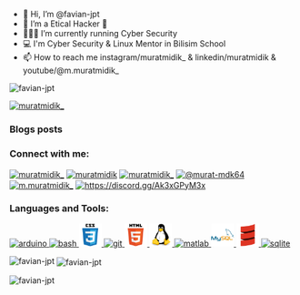 - 👋 Hi, I’m @favian-jpt
- 👾 I’m a Etical Hacker 👾
- 👨🏻‍💻 I’m currently running Cyber Security
- 💻 I'm Cyber Security & Linux Mentor in Bilisim School
- 📫 How to reach me instagram/muratmidik_ & linkedin/muratmidik & youtube/@m.muratmidik_

<p align="left"> <img src="https://komarev.com/ghpvc/?username=favian-jpt&label=Profile%20views&color=0e75b6&style=flat" alt="favian-jpt" /> </p>
<p align="left"> <a href="https://twitter.com/muratmidik_" target="blank"><img src="https://img.shields.io/twitter/follow/muratmidik_?logo=twitter&style=for-the-badge" alt="muratmidik_" /></a> </p>

### Blogs posts
<!-- BLOG-POST-LIST:START -->
<!-- BLOG-POST-LIST:END -->

<h3 align="left">Connect with me:</h3>
<p align="left">
<a href="https://twitter.com/muratmidik_" target="blank"><img align="center" src="https://raw.githubusercontent.com/rahuldkjain/github-profile-readme-generator/master/src/images/icons/Social/twitter.svg" alt="muratmidik_" height="30" width="40" /></a>
<a href="https://linkedin.com/in/muratmidik" target="blank"><img align="center" src="https://raw.githubusercontent.com/rahuldkjain/github-profile-readme-generator/master/src/images/icons/Social/linked-in-alt.svg" alt="muratmidik" height="30" width="40" /></a>
<a href="https://instagram.com/muratmidik_" target="blank"><img align="center" src="https://raw.githubusercontent.com/rahuldkjain/github-profile-readme-generator/master/src/images/icons/Social/instagram.svg" alt="muratmidik_" height="30" width="40" /></a>
<a href="https://medium.com/@murat-mdk64" target="blank"><img align="center" src="https://raw.githubusercontent.com/rahuldkjain/github-profile-readme-generator/master/src/images/icons/Social/medium.svg" alt="@murat-mdk64" height="30" width="40" /></a>
<a href="https://www.youtube.com/c/m.muratmidik_" target="blank"><img align="center" src="https://raw.githubusercontent.com/rahuldkjain/github-profile-readme-generator/master/src/images/icons/Social/youtube.svg" alt="m.muratmidik_" height="30" width="40" /></a>
<a href="https://discord.gg/https://discord.gg/Ak3xGPyM3x" target="blank"><img align="center" src="https://raw.githubusercontent.com/rahuldkjain/github-profile-readme-generator/master/src/images/icons/Social/discord.svg" alt="https://discord.gg/Ak3xGPyM3x" height="30" width="40" /></a>
</p>

<h3 align="left">Languages and Tools:</h3>
<p align="left"> <a href="https://www.arduino.cc/" target="_blank" rel="noreferrer"> <img src="https://cdn.worldvectorlogo.com/logos/arduino-1.svg" alt="arduino" width="40" height="40"/> </a> <a href="https://www.gnu.org/software/bash/" target="_blank" rel="noreferrer"> <img src="https://www.vectorlogo.zone/logos/gnu_bash/gnu_bash-icon.svg" alt="bash" width="40" height="40"/> </a> <a href="https://www.w3schools.com/css/" target="_blank" rel="noreferrer"> <img src="https://raw.githubusercontent.com/devicons/devicon/master/icons/css3/css3-original-wordmark.svg" alt="css3" width="40" height="40"/> </a> <a href="https://git-scm.com/" target="_blank" rel="noreferrer"> <img src="https://www.vectorlogo.zone/logos/git-scm/git-scm-icon.svg" alt="git" width="40" height="40"/> </a> <a href="https://www.w3.org/html/" target="_blank" rel="noreferrer"> <img src="https://raw.githubusercontent.com/devicons/devicon/master/icons/html5/html5-original-wordmark.svg" alt="html5" width="40" height="40"/> </a> <a href="https://www.linux.org/" target="_blank" rel="noreferrer"> <img src="https://raw.githubusercontent.com/devicons/devicon/master/icons/linux/linux-original.svg" alt="linux" width="40" height="40"/> </a> <a href="https://www.mathworks.com/" target="_blank" rel="noreferrer"> <img src="https://upload.wikimedia.org/wikipedia/commons/2/21/Matlab_Logo.png" alt="matlab" width="40" height="40"/> </a> <a href="https://www.mysql.com/" target="_blank" rel="noreferrer"> <img src="https://raw.githubusercontent.com/devicons/devicon/master/icons/mysql/mysql-original-wordmark.svg" alt="mysql" width="40" height="40"/> </a> <a href="https://www.scala-lang.org" target="_blank" rel="noreferrer"> <img src="https://raw.githubusercontent.com/devicons/devicon/master/icons/scala/scala-original.svg" alt="scala" width="40" height="40"/> </a> <a href="https://www.sqlite.org/" target="_blank" rel="noreferrer"> <img src="https://www.vectorlogo.zone/logos/sqlite/sqlite-icon.svg" alt="sqlite" width="40" height="40"/> </a> </p>

<p><img align="left" src="https://github-readme-stats.vercel.app/api/top-langs?username=favian-jpt&show_icons=true&locale=en&layout=compact" alt="favian-jpt" /></p>

<p>&nbsp;<img align="center" src="https://github-readme-stats.vercel.app/api?username=favian-jpt&show_icons=true&locale=en" alt="favian-jpt" /></p>

<p><img align="center" src="https://github-readme-streak-stats.herokuapp.com/?user=favian-jpt&" alt="favian-jpt" /></p>

